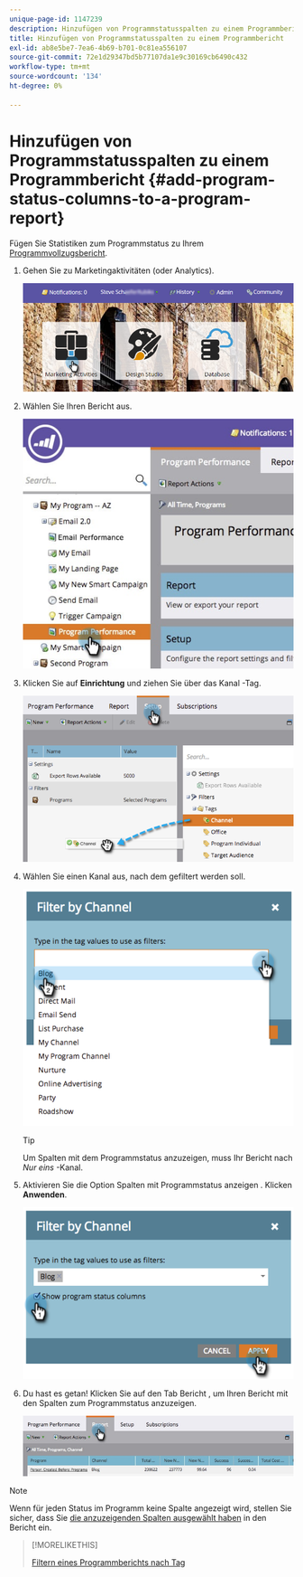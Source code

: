 ```yaml
---
unique-page-id: 1147239
description: Hinzufügen von Programmstatusspalten zu einem Programmbericht - Marketo-Dokumente - Produktdokumentation
title: Hinzufügen von Programmstatusspalten zu einem Programmbericht
exl-id: ab8e5be7-7ea6-4b69-b701-0c81ea556107
source-git-commit: 72e1d29347bd5b77107da1e9c30169cb6490c432
workflow-type: tm+mt
source-wordcount: '134'
ht-degree: 0%

---
```


# Hinzufügen von Programmstatusspalten zu einem Programmbericht {#add-program-status-columns-to-a-program-report}

Fügen Sie Statistiken zum Programmstatus zu Ihrem [Programmvollzugsbericht](/help/marketo/product-docs/core-marketo-concepts/programs/program-performance-report/create-a-program-performance-report.md).

1. Gehen Sie zu Marketingaktivitäten (oder Analytics).

   ![](assets/login-marketing-activities-2.png)

1. Wählen Sie Ihren Bericht aus.

   ![](assets/emailperformance.jpg)

1. Klicken Sie auf **Einrichtung** und ziehen Sie über das Kanal -Tag.

   ![](assets/image2014-9-23-16-3a26-3a38.png)

1. Wählen Sie einen Kanal aus, nach dem gefiltert werden soll.

   ![](assets/image2014-9-23-16-3a26-3a48.png)

   >[!TIP]
   >
   >Um Spalten mit dem Programmstatus anzuzeigen, muss Ihr Bericht nach _Nur eins_ -Kanal.

1. Aktivieren Sie die Option Spalten mit Programmstatus anzeigen . Klicken **Anwenden**.

   ![](assets/image2014-9-23-16-3a26-3a53.png)

1. Du hast es getan! Klicken Sie auf den Tab Bericht , um Ihren Bericht mit den Spalten zum Programmstatus anzuzeigen.

   ![](assets/programreport.jpg)

>[!NOTE]
>
>Wenn für jeden Status im Programm keine Spalte angezeigt wird, stellen Sie sicher, dass Sie [die anzuzeigenden Spalten ausgewählt haben](/help/marketo/product-docs/reporting/basic-reporting/editing-reports/select-report-columns.md) in den Bericht ein.

>[!MORELIKETHIS]
>
>[Filtern eines Programmberichts nach Tag](/help/marketo/product-docs/core-marketo-concepts/programs/program-performance-report/filter-a-program-report-by-tag.md)
